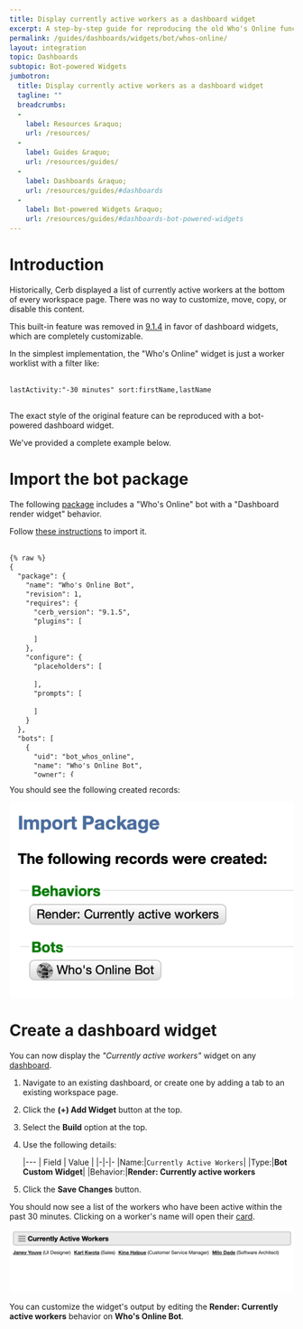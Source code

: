 ```yaml
---
title: Display currently active workers as a dashboard widget
excerpt: A step-by-step guide for reproducing the old Who's Online functionality using dashboard widgets.
permalink: /guides/dashboards/widgets/bot/whos-online/
layout: integration
topic: Dashboards
subtopic: Bot-powered Widgets
jumbotron:
  title: Display currently active workers as a dashboard widget
  tagline: ""
  breadcrumbs:
  -
    label: Resources &raquo;
    url: /resources/
  -
    label: Guides &raquo;
    url: /resources/guides/
  -
    label: Dashboards &raquo;
    url: /resources/guides/#dashboards
  -
    label: Bot-powered Widgets &raquo;
    url: /resources/guides/#dashboards-bot-powered-widgets
---
```


# Introduction

Historically, Cerb displayed a list of currently active workers at the bottom of every workspace page. There was no way to customize, move, copy, or disable this content.

This built-in feature was removed in [9.1.4](/releases/9.1.4/) in favor of dashboard widgets, which are completely customizable.

In the simplest implementation, the "Who's Online" widget is just a worker worklist with a filter like:

<pre>
<code class="language-text">
lastActivity:"-30 minutes" sort:firstName,lastName
</code>
</pre>

The exact style of the original feature can be reproduced with a bot-powered dashboard widget.

We've provided a complete example below.

# Import the bot package

The following [package](/docs/packages/) includes a "Who's Online" bot with a "Dashboard render widget" behavior.

Follow [these instructions](/guides/packages/importing/#setup) to import it.

<pre style="max-height:29.5em;">
<code class="language-json">
{% raw %}
{
  "package": {
    "name": "Who's Online Bot",
    "revision": 1,
    "requires": {
      "cerb_version": "9.1.5",
      "plugins": [

      ]
    },
    "configure": {
      "placeholders": [

      ],
      "prompts": [

      ]
    }
  },
  "bots": [
    {
      "uid": "bot_whos_online",
      "name": "Who's Online Bot",
      "owner": {
        "context": "cerberusweb.contexts.app",
        "id": 0
      },
      "is_disabled": false,
      "params": {
        "config": null,
        "events": {
          "mode": "allow",
          "items": [
            "event.dashboard.widget.render"
          ]
        },
        "actions": {
          "mode": "all",
          "items": [

          ]
        }
      },
      "image": null,
      "behaviors": [
        {
          "uid": "behavior_render_widget",
          "title": "Render: Currently active workers",
          "is_disabled": false,
          "is_private": false,
          "priority": 50,
          "event": {
            "key": "event.dashboard.widget.render",
            "label": "Dashboard render widget"
          },
          "nodes": [
            {
              "type": "action",
              "title": "Load currently active workers",
              "status": "live",
              "params": {
                "actions": [
                  {
                    "action": "core.bot.action.record.search",
                    "context": "worker",
                    "query": "lastActivity:\"-30 minutes\" isDisabled:n sort:firstName,lastName limit:500",
                    "expand": "",
                    "object_placeholder": "_workers"
                  }
                ]
              }
            },
            {
              "type": "action",
              "title": "Render",
              "status": "live",
              "params": {
                "actions": [
                  {
                    "action": "render_html",
                    "html": "&lt;div id=\"widget{{widget_id}}ActiveWorkers\"&gt;\r\n{% for worker in _workers %}\r\n&lt;span style=\"margin-right:5px;\"&gt;\r\n&lt;span style=\"text-decoration:underline;font-weight:bold;cursor:pointer;\" class=\"cerb-peek-trigger\" data-context=\"worker\" data-context-id=\"{{worker.id}}\"&gt;{{worker._label}}&lt;/span&gt; {% if worker.title %} ({{worker.title}}){% endif %}\r\n&lt;/span&gt;\r\n{% endfor %}\r\n&lt;/div&gt;\r\n\r\n&lt;script type=\"text/javascript\"&gt;\r\n$(function() {\r\n\tvar $div = $('#widget{{widget_id}}ActiveWorkers');\r\n\t$div.find('.cerb-peek-trigger').cerbPeekTrigger();\r\n});\r\n&lt;/script&gt;"
                  }
                ]
              }
            }
          ]
        }
      ]
    }
  ]
}
{% endraw %}
</code>
</pre>

You should see the following created records:

<div class="cerb-screenshot">
<img src="/assets/images/guides/dashboards/bot-widgets/whos-online/import-package.png" class="screenshot">
</div>

# Create a dashboard widget

You can now display the _"Currently active workers"_ widget on any [dashboard](/docs/dashboards/).

1. Navigate to an existing dashboard, or create one by adding a tab to an existing workspace page.

1. Click the **(+) Add Widget** button at the top.

1. Select the **Build** option at the top.

1. Use the following details:

	|---
	| Field | Value | 
	|-|-|-
	|Name:|`Currently Active Workers`|
	|Type:|**Bot Custom Widget**|
	|Behavior:|**Render: Currently active workers**
	
1. Click the **Save Changes** button.

You should now see a list of the workers who have been active within the past 30 minutes. Clicking on a worker's name will open their [card](/docs/cards/).

<div class="cerb-screenshot">
<img src="/assets/images/guides/dashboards/bot-widgets/whos-online/whos-online-widget.png" class="screenshot">
</div>

You can customize the widget's output by editing the **Render: Currently active workers** behavior on **Who's Online Bot**.
